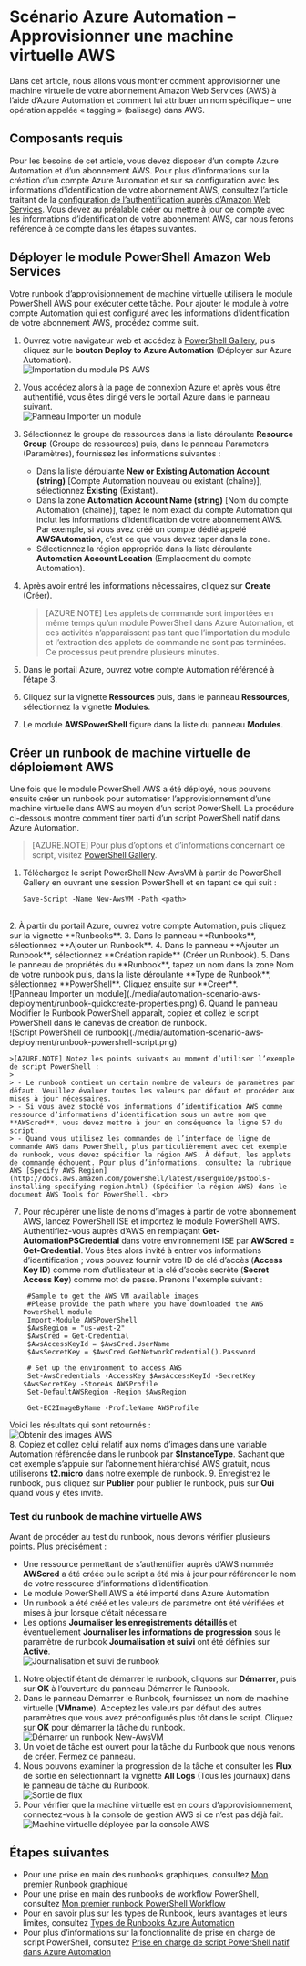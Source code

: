 <properties
   pageTitle="Automatisation du déploiement d’une machine virtuelle dans Amazon Web Services | Microsoft Azure"
   description="Cet article explique comment utiliser Azure Automation pour automatiser la création d’une machine virtuelle Amazon Web Services"
   services="automation"
   documentationCenter=""
   authors="mgoedtel"
   manager="jwhit"
   editor="" />
<tags
   ms.service="automation"
   ms.devlang="na"
   ms.topic="article"
   ms.tgt_pltfrm="na"
   ms.workload="na"
   ms.date="06/21/2016"
   ms.author="tiandert; bwren" />

# Scénario Azure Automation – Approvisionner une machine virtuelle AWS 

Dans cet article, nous allons vous montrer comment approvisionner une machine virtuelle de votre abonnement Amazon Web Services (AWS) à l’aide d’Azure Automation et comment lui attribuer un nom spécifique – une opération appelée « tagging » (balisage) dans AWS.

## Composants requis

Pour les besoins de cet article, vous devez disposer d’un compte Azure Automation et d’un abonnement AWS. Pour plus d’informations sur la création d’un compte Azure Automation et sur sa configuration avec les informations d'identification de votre abonnement AWS, consultez l’article traitant de la [configuration de l’authentification auprès d’Amazon Web Services](../automation/automation-sec-configure-aws-account.md). Vous devez au préalable créer ou mettre à jour ce compte avec les informations d’identification de votre abonnement AWS, car nous ferons référence à ce compte dans les étapes suivantes.


## Déployer le module PowerShell Amazon Web Services

Votre runbook d’approvisionnement de machine virtuelle utilisera le module PowerShell AWS pour exécuter cette tâche. Pour ajouter le module à votre compte Automation qui est configuré avec les informations d’identification de votre abonnement AWS, procédez comme suit.

1. Ouvrez votre navigateur web et accédez à [PowerShell Gallery](http://www.powershellgallery.com/packages/AWSPowerShell/), puis cliquez sur le **bouton Deploy to Azure Automation** (Déployer sur Azure Automation).<br> ![Importation du module PS AWS](./media/automation-scenario-aws-deployment/powershell-gallery-download-awsmodule.png)

2. Vous accédez alors à la page de connexion Azure et après vous être authentifié, vous êtes dirigé vers le portail Azure dans le panneau suivant.<br> ![Panneau Importer un module](./media/automation-scenario-aws-deployment/deploy-aws-powershell-module-parameters.png)

3. Sélectionnez le groupe de ressources dans la liste déroulante **Resource Group** (Groupe de ressources) puis, dans le panneau Parameters (Paramètres), fournissez les informations suivantes :
   * Dans la liste déroulante **New or Existing Automation Account (string)** [Compte Automation nouveau ou existant (chaîne)], sélectionnez **Existing** (Existant).  
   * Dans la zone **Automation Account Name (string)** [Nom du compte Automation (chaîne)], tapez le nom exact du compte Automation qui inclut les informations d’identification de votre abonnement AWS. Par exemple, si vous avez créé un compte dédié appelé **AWSAutomation**, c’est ce que vous devez taper dans la zone.
   * Sélectionnez la région appropriée dans la liste déroulante **Automation Account Location** (Emplacement du compte Automation).

4. Après avoir entré les informations nécessaires, cliquez sur **Create** (Créer).

    >[AZURE.NOTE] Les applets de commande sont importées en même temps qu’un module PowerShell dans Azure Automation, et ces activités n’apparaissent pas tant que l’importation du module et l’extraction des applets de commande ne sont pas terminées. Ce processus peut prendre plusieurs minutes. <br>
5. Dans le portail Azure, ouvrez votre compte Automation référencé à l’étape 3.
6. Cliquez sur la vignette **Ressources** puis, dans le panneau **Ressources**, sélectionnez la vignette **Modules**.
7. Le module **AWSPowerShell** figure dans la liste du panneau **Modules**.

## Créer un runbook de machine virtuelle de déploiement AWS

Une fois que le module PowerShell AWS a été déployé, nous pouvons ensuite créer un runbook pour automatiser l’approvisionnement d’une machine virtuelle dans AWS au moyen d’un script PowerShell. La procédure ci-dessous montre comment tirer parti d’un script PowerShell natif dans Azure Automation.

>[AZURE.NOTE] Pour plus d’options et d’informations concernant ce script, visitez [PowerShell Gallery](https://www.powershellgallery.com/packages/New-AwsVM/DisplayScript).


1. Téléchargez le script PowerShell New-AwsVM à partir de PowerShell Gallery en ouvrant une session PowerShell et en tapant ce qui suit :<br>
   ```
   Save-Script -Name New-AwsVM -Path <path>
   ```
<br>
2. À partir du portail Azure, ouvrez votre compte Automation, puis cliquez sur la vignette **Runbooks**.  
3. Dans le panneau **Runbooks**, sélectionnez **Ajouter un Runbook**.
4. Dans le panneau **Ajouter un Runbook**, sélectionnez **Création rapide** (Créer un Runbook).
5. Dans le panneau de propriétés du **Runbook**, tapez un nom dans la zone Nom de votre runbook puis, dans la liste déroulante **Type de Runbook**, sélectionnez **PowerShell**. Cliquez ensuite sur **Créer**.<br> ![Panneau Importer un module](./media/automation-scenario-aws-deployment/runbook-quickcreate-properties.png)
6. Quand le panneau Modifier le Runbook PowerShell apparaît, copiez et collez le script PowerShell dans le canevas de création de runbook.<br> ![Script PowerShell de runbook](./media/automation-scenario-aws-deployment/runbook-powershell-script.png)<br>

    >[AZURE.NOTE] Notez les points suivants au moment d’utiliser l’exemple de script PowerShell :
    >
    > - Le runbook contient un certain nombre de valeurs de paramètres par défaut. Veuillez évaluer toutes les valeurs par défaut et procéder aux mises à jour nécessaires.
    > - Si vous avez stocké vos informations d’identification AWS comme ressource d’informations d’identification sous un autre nom que **AWScred**, vous devez mettre à jour en conséquence la ligne 57 du script.  
    > - Quand vous utilisez les commandes de l’interface de ligne de commande AWS dans PowerShell, plus particulièrement avec cet exemple de runbook, vous devez spécifier la région AWS. À défaut, les applets de commande échouent. Pour plus d’informations, consultez la rubrique AWS [Specify AWS Region](http://docs.aws.amazon.com/powershell/latest/userguide/pstools-installing-specifying-region.html) (Spécifier la région AWS) dans le document AWS Tools for PowerShell. <br>
7. Pour récupérer une liste de noms d’images à partir de votre abonnement AWS, lancez PowerShell ISE et importez le module PowerShell AWS. Authentifiez-vous auprès d’AWS en remplaçant **Get-AutomationPSCredential** dans votre environnement ISE par **AWScred = Get-Credential**. Vous êtes alors invité à entrer vos informations d’identification ; vous pouvez fournir votre ID de clé d’accès (**Access Key ID**) comme nom d’utilisateur et la clé d’accès secrète (**Secret Access Key**) comme mot de passe. Prenons l'exemple suivant :

		#Sample to get the AWS VM available images
		#Please provide the path where you have downloaded the AWS PowerShell module
		Import-Module AWSPowerShell
		$AwsRegion = "us-west-2"
		$AwsCred = Get-Credential
		$AwsAccessKeyId = $AwsCred.UserName
		$AwsSecretKey = $AwsCred.GetNetworkCredential().Password

		# Set up the environment to access AWS
		Set-AwsCredentials -AccessKey $AwsAccessKeyId -SecretKey $AwsSecretKey -StoreAs AWSProfile
		Set-DefaultAWSRegion -Region $AwsRegion

		Get-EC2ImageByName -ProfileName AWSProfile
Voici les résultats qui sont retournés :<br> ![Obtenir des images AWS](./media/automation-scenario-aws-deployment/powershell-ise-output.png)  
8. Copiez et collez celui relatif aux noms d’images dans une variable Automation référencée dans le runbook par **$InstanceType**. Sachant que cet exemple s’appuie sur l’abonnement hiérarchisé AWS gratuit, nous utiliserons **t2.micro** dans notre exemple de runbook.
9. Enregistrez le runbook, puis cliquez sur **Publier** pour publier le runbook, puis sur **Oui** quand vous y êtes invité.


### Test du runbook de machine virtuelle AWS
Avant de procéder au test du runbook, nous devons vérifier plusieurs points. Plus précisément :

   -  Une ressource permettant de s’authentifier auprès d’AWS nommée **AWScred** a été créée ou le script a été mis à jour pour référencer le nom de votre ressource d’informations d’identification.  
   -  Le module PowerShell AWS a été importé dans Azure Automation
   -  Un runbook a été créé et les valeurs de paramètre ont été vérifiées et mises à jour lorsque c’était nécessaire
   -  Les options **Journaliser les enregistrements détaillés** et éventuellement **Journaliser les informations de progression** sous le paramètre de runbook **Journalisation et suivi** ont été définies sur **Activé**.<br> ![Journalisation et suivi de runbook](./media/automation-scenario-aws-deployment/runbook-settings-logging-and-tracing.png)

1. Notre objectif étant de démarrer le runbook, cliquons sur **Démarrer**, puis sur **OK** à l’ouverture du panneau Démarrer le Runbook.
2. Dans le panneau Démarrer le Runbook, fournissez un nom de machine virtuelle (**VMname**). Acceptez les valeurs par défaut des autres paramètres que vous avez préconfigurés plus tôt dans le script. Cliquez sur **OK** pour démarrer la tâche du runbook.<br> ![Démarrer un runbook New-AwsVM](./media/automation-scenario-aws-deployment/runbook-start-job-parameters.png)
3. Un volet de tâche est ouvert pour la tâche du Runbook que nous venons de créer. Fermez ce panneau.
4. Nous pouvons examiner la progression de la tâche et consulter les **Flux** de sortie en sélectionnant la vignette **All Logs** (Tous les journaux) dans le panneau de tâche du Runbook.<br> ![Sortie de flux](./media/automation-scenario-aws-deployment/runbook-job-streams-output.png)
5. Pour vérifier que la machine virtuelle est en cours d’approvisionnement, connectez-vous à la console de gestion AWS si ce n’est pas déjà fait.<br> ![Machine virtuelle déployée par la console AWS](./media/automation-scenario-aws-deployment/aws-instances-status.png)

## Étapes suivantes
-   Pour une prise en main des runbooks graphiques, consultez [Mon premier Runbook graphique](automation-first-runbook-graphical.md)
-	Pour une prise en main des runbooks de workflow PowerShell, consultez [Mon premier runbook PowerShell Workflow](automation-first-runbook-textual.md)
-	Pour en savoir plus sur les types de Runbook, leurs avantages et leurs limites, consultez [Types de Runbooks Azure Automation](automation-runbook-types.md)
-	Pour plus d’informations sur la fonctionnalité de prise en charge de script PowerShell, consultez [Prise en charge de script PowerShell natif dans Azure Automation](https://azure.microsoft.com/blog/announcing-powershell-script-support-azure-automation-2/)

<!---HONumber=AcomDC_0622_2016-->